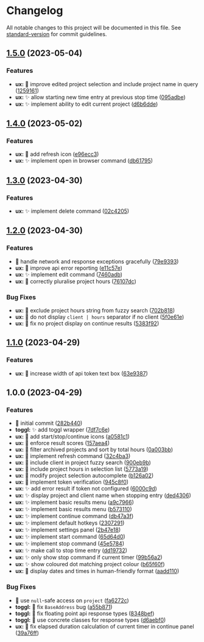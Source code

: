 # Changelog

All notable changes to this project will be documented in this file. See [standard-version](https://github.com/conventional-changelog/standard-version) for commit guidelines.

## [1.5.0](https://github.com/JamesNZL/flow-toggl-plugin/compare/v1.4.0...v1.5.0) (2023-05-04)


### Features

* **ux:** :children_crossing: improve edited project selection and include project name in query ([1259161](https://github.com/JamesNZL/flow-toggl-plugin/commit/1259161233d068e156708fff54887c056717c48a))
* **ux:** :sparkles: allow starting new time entry at previous stop time ([095adbe](https://github.com/JamesNZL/flow-toggl-plugin/commit/095adbef9ec218cb3dbbcdbd9570d7d24a880244))
* **ux:** :sparkles: implement ability to edit current project ([d6b6dde](https://github.com/JamesNZL/flow-toggl-plugin/commit/d6b6dde854a21a1b498c3b5d8160ea55f8361e7b))

## [1.4.0](https://github.com/JamesNZL/flow-toggl-plugin/compare/v1.3.0...v1.4.0) (2023-05-02)


### Features

* **ux:** :lipstick: add refresh icon ([e96ecc3](https://github.com/JamesNZL/flow-toggl-plugin/commit/e96ecc396f76a6c0efffca4a103d0c8c03c98a3f))
* **ux:** :sparkles: implement open in browser command ([db61795](https://github.com/JamesNZL/flow-toggl-plugin/commit/db617953b0402c727fbc046c951b4fa5672e7c5f))

## [1.3.0](https://github.com/JamesNZL/flow-toggl-plugin/compare/v1.2.0...v1.3.0) (2023-04-30)


### Features

* **ux:** :sparkles: implement delete command ([02c4205](https://github.com/JamesNZL/flow-toggl-plugin/commit/02c42051cb7f8377199cf6d86e2d564920759644))

## [1.2.0](https://github.com/JamesNZL/flow-toggl-plugin/compare/v1.1.0...v1.2.0) (2023-04-30)


### Features

* :goal_net: handle network and response exceptions gracefully ([79e9393](https://github.com/JamesNZL/flow-toggl-plugin/commit/79e939303e43f6cd136d2fd39a21dc07610e6da1))
* **ux:** :goal_net: improve api error reporting ([e11c57e](https://github.com/JamesNZL/flow-toggl-plugin/commit/e11c57e08bb3111821f9d8ea2720e674d8049ac0))
* **ux:** :sparkles: implement edit command ([7460adb](https://github.com/JamesNZL/flow-toggl-plugin/commit/7460adbc18108487d6cdf0eb7ff13fc301e783cf))
* **ux:** :speech_balloon: correctly pluralise project hours ([76107dc](https://github.com/JamesNZL/flow-toggl-plugin/commit/76107dc020c514aa807bec0a066fb8061de985d1))


### Bug Fixes

* **ux:** :children_crossing: exclude project hours string from fuzzy search ([702b818](https://github.com/JamesNZL/flow-toggl-plugin/commit/702b81866e02c20db085af23b295060cf2e730f8))
* **ux:** :speech_balloon: do not display `client | hours` separator if no client ([5f0e61e](https://github.com/JamesNZL/flow-toggl-plugin/commit/5f0e61edd74ebd29c5ad36c48e4e0663a7949d8f))
* **ux:** :speech_balloon: fix no project display on continue results ([5383f92](https://github.com/JamesNZL/flow-toggl-plugin/commit/5383f923db925315df950827bee93f62ad6cc402))

## [1.1.0](https://github.com/JamesNZL/flow-toggl-plugin/compare/v1.0.0...v1.1.0) (2023-04-29)


### Features

* **ux:** :lipstick: increase width of api token text box ([63e9387](https://github.com/JamesNZL/flow-toggl-plugin/commit/63e938754a8287ce7cd103575f7dc03c055d7686))

## 1.0.0 (2023-04-29)


### Features

* :tada: initial commit ([282b440](https://github.com/JamesNZL/flow-toggl-plugin/commit/282b4401a26060c520ff80b670cab8f762520f99))
* **toggl:** :sparkles: add toggl wrapper ([7df7c6e](https://github.com/JamesNZL/flow-toggl-plugin/commit/7df7c6ebbb141802228559d4738e25f9f94636aa))    
* **ux:** :children_crossing: add start/stop/continue icons ([a0581c1](https://github.com/JamesNZL/flow-toggl-plugin/commit/a0581c1f47b0649955817343cd0c1ef1c16d5278))
* **ux:** :children_crossing: enforce result scores ([157aea4](https://github.com/JamesNZL/flow-toggl-plugin/commit/157aea4caf2a0db2091ef37dd6d7e00f0d113bf0))
* **ux:** :children_crossing: filter archived projects and sort by total hours ([0a003bb](https://github.com/JamesNZL/flow-toggl-plugin/commit/0a003bb3e5e5ddf86a7d7a3550388f8aeff72e57))
* **ux:** :children_crossing: implement refresh command ([32c4ba3](https://github.com/JamesNZL/flow-toggl-plugin/commit/32c4ba3b1056ba34fb58d594eeb8146378c9198c))
* **ux:** :children_crossing: include client in project fuzzy search ([900eb9b](https://github.com/JamesNZL/flow-toggl-plugin/commit/900eb9b4bc92edba3a4f0fd69648f0e67b23d522))
* **ux:** :children_crossing: include project hours in selection list ([5773a19](https://github.com/JamesNZL/flow-toggl-plugin/commit/5773a19c14c9275cb519f5de0fb6d65b5828adf8))
* **ux:** :children_crossing: modify project selection autocomplete ([b126a02](https://github.com/JamesNZL/flow-toggl-plugin/commit/b126a0295239e54106343937a923f47959229027))
* **ux:** :passport_control: implement token verification ([945c8f0](https://github.com/JamesNZL/flow-toggl-plugin/commit/945c8f0180a323cb6dd35f7fb2dc17b53f019895))
* **ux:** :sparkles: add error result if token not configured ([6000c9d](https://github.com/JamesNZL/flow-toggl-plugin/commit/6000c9df66d7f3f3b36a2cf4082613fdf79f2ca2))
* **ux:** :sparkles: display project and client name when stopping entry ([ded4306](https://github.com/JamesNZL/flow-toggl-plugin/commit/ded430668a092c1c8bf85e1c933131c91e3c2201))
* **ux:** :sparkles: implement basic results menu ([a9c7966](https://github.com/JamesNZL/flow-toggl-plugin/commit/a9c79665199f336a22b4d5544baf8201c05e3184))
* **ux:** :sparkles: implement basic results menu ([b573110](https://github.com/JamesNZL/flow-toggl-plugin/commit/b5731101153658c8c0a73b6a8106152b55231063))
* **ux:** :sparkles: implement continue command ([db47a3f](https://github.com/JamesNZL/flow-toggl-plugin/commit/db47a3fcb8fd3266b977a6b69e2b7667be393225))
* **ux:** :sparkles: implement default hotkeys ([2307291](https://github.com/JamesNZL/flow-toggl-plugin/commit/23072913021a6c1feb7ac4c6bbe03439aa692505))
* **ux:** :sparkles: implement settings panel ([2b47e18](https://github.com/JamesNZL/flow-toggl-plugin/commit/2b47e185cf99754cda31f4c403db8a65c926a539))
* **ux:** :sparkles: implement start command ([65d64d0](https://github.com/JamesNZL/flow-toggl-plugin/commit/65d64d00148ce7c67acc49aeee6f605ad3ecba1d)) 
* **ux:** :sparkles: implement stop command ([45e5784](https://github.com/JamesNZL/flow-toggl-plugin/commit/45e57846dd67e5132d3d69375a598ac766213345))  
* **ux:** :sparkles: make call to stop time entry ([dd19732](https://github.com/JamesNZL/flow-toggl-plugin/commit/dd197325b2f0e0316574787f447a17587c282c76))
* **ux:** :sparkles: only show stop command if current timer ([99b56a2](https://github.com/JamesNZL/flow-toggl-plugin/commit/99b56a21774b7d7d9c54701c97fab6e6ee033ae5))
* **ux:** :sparkles: show coloured dot matching project colour ([b65f60f](https://github.com/JamesNZL/flow-toggl-plugin/commit/b65f60f3dafdf04e8b87e34cea2f755d3fe3edfa))
* **ux:** :speech_balloon: display dates and times in human-friendly format ([aadd110](https://github.com/JamesNZL/flow-toggl-plugin/commit/aadd110f4a35f3b359fc52b02f2badd9fab27771))


### Bug Fixes

* :bug: use `null`-safe access on `project` ([fa6272c](https://github.com/JamesNZL/flow-toggl-plugin/commit/fa6272c24d3a59a47facc3c05a8f10602f3714ca))  
* **toggl:** :bug: fix `BaseAddress` bug ([a55b871](https://github.com/JamesNZL/flow-toggl-plugin/commit/a55b871fc39a94850cf8085aef41462577af813a))     
* **toggl:** :bug: fix floating point api response types ([8348bef](https://github.com/JamesNZL/flow-toggl-plugin/commit/8348bef581dc63ad011566774d8e2308ff8161d7))
* **toggl:** :bug: use concrete classes for response types ([d6aebf0](https://github.com/JamesNZL/flow-toggl-plugin/commit/d6aebf0b7947d3837137d0adcfcc8653c38ce257))
* **ux:** :bug: fix elapsed duration calculation of current timer in continue panel ([39a76ff](https://github.com/JamesNZL/flow-toggl-plugin/commit/39a76ff96679a0450c78d622974fa444ec968556))
